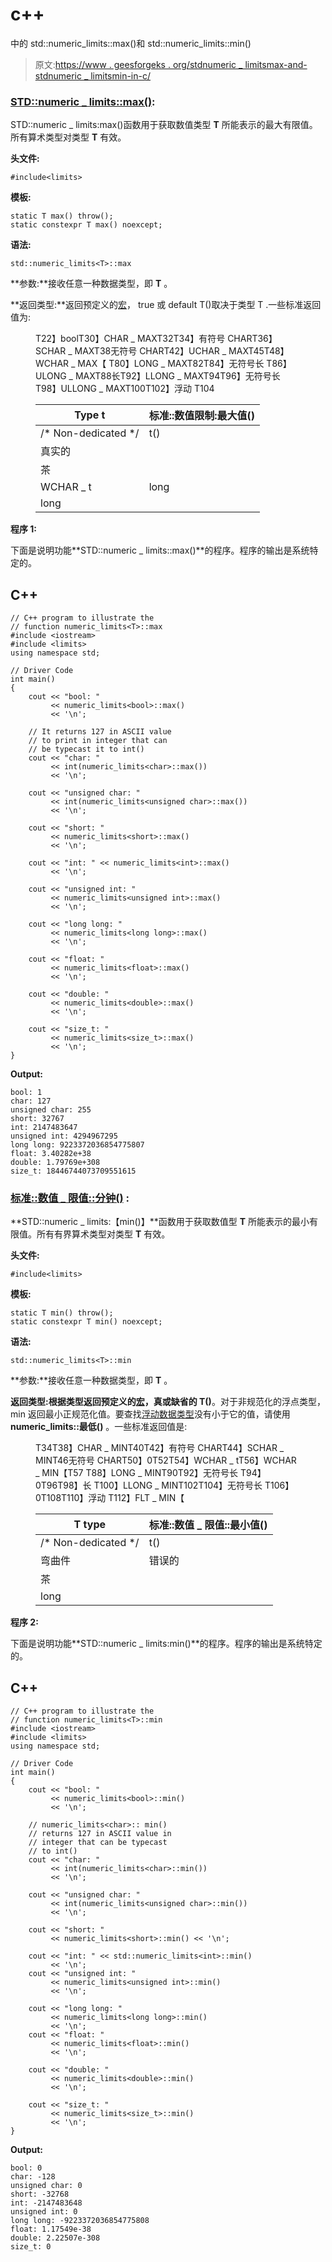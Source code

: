 # c++

中的 std::numeric_limits::max()和 std::numeric_limits::min()

> 原文:[https://www . geesforgeks . org/stdnumeric _ limitsmax-and-stdnumeric _ limitsmin-in-c/](https://www.geeksforgeeks.org/stdnumeric_limitsmax-and-stdnumeric_limitsmin-in-c/)

### <u>STD::numeric _ limits::max()</u>:

STD::numeric _ limits<T>:max()函数用于获取数值类型 **T** 所能表示的最大有限值。所有算术类型对类型 **T** 有效。

**头文件:**

```
#include<limits>
```

**模板:**

```
static T max() throw();
static constexpr T max() noexcept;
```

**语法:**

```
std::numeric_limits<T>::max
```

**参数:**接收任意一种数据类型，即 **T** 。

**返回类型:**返回预定义的[宏](https://www.geeksforgeeks.org/data-type-ranges-and-their-macros-in-c/)， true 或 default T()取决于类型 T .一些标准返回值为:

<figure class="table">T22】boolT30】CHAR _ MAXT32T34】有符号 CHART36】SCHAR _ MAXT38无符号 CHART42】UCHAR _ MAXT45T48】WCHAR _ MAX【 T80】LONG _ MAXT82T84】无符号长 T86】ULONG _ MAXT88长T92】LLONG _ MAXT94T96】无符号长 T98】ULLONG _ MAXT100T102】浮动 T104

| Type t | 标准::数值限制<t>:最大值()</t> |
| --- | --- |
| /* Non-dedicated */ | t() |
| 真实的 |
| 茶 |
| WCHAR _ t | long |
| long |

</figure>

**程序 1:**

下面是说明功能**STD::numeric _ limits<T>::max()**的程序。程序的输出是系统特定的。

## C++

```
// C++ program to illustrate the
// function numeric_limits<T>::max
#include <iostream>
#include <limits>
using namespace std;

// Driver Code
int main()
{
    cout << "bool: "
         << numeric_limits<bool>::max()
         << '\n';

    // It returns 127 in ASCII value
    // to print in integer that can
    // be typecast it to int()
    cout << "char: "
         << int(numeric_limits<char>::max())
         << '\n';

    cout << "unsigned char: "
         << int(numeric_limits<unsigned char>::max())
         << '\n';

    cout << "short: "
         << numeric_limits<short>::max()
         << '\n';

    cout << "int: " << numeric_limits<int>::max()
         << '\n';

    cout << "unsigned int: "
         << numeric_limits<unsigned int>::max()
         << '\n';

    cout << "long long: "
         << numeric_limits<long long>::max()
         << '\n';

    cout << "float: "
         << numeric_limits<float>::max()
         << '\n';

    cout << "double: "
         << numeric_limits<double>::max()
         << '\n';

    cout << "size_t: "
         << numeric_limits<size_t>::max()
         << '\n';
}
```

**Output:**

```
bool: 1
char: 127
unsigned char: 255
short: 32767
int: 2147483647
unsigned int: 4294967295
long long: 9223372036854775807
float: 3.40282e+38
double: 1.79769e+308
size_t: 18446744073709551615

```

### **<u>标准::数值 _ 限值::分钟()</u> :**

**STD::numeric _ limits<T>:【min()】**函数用于获取数值型 **T** 所能表示的最小有限值。所有有界算术类型对类型 **T** 有效。

**头文件:**

```
#include<limits>
```

**模板:**

```
static T min() throw();
static constexpr T min() noexcept;
```

**语法:**

```
std::numeric_limits<T>::min
```

**参数:**接收任意一种数据类型，即 **T** 。

**返回类型:**根据类型**返回预定义的[宏](https://www.geeksforgeeks.org/data-type-ranges-and-their-macros-in-c/)，真或缺省的 T()**。对于非规范化的浮点类型，min 返回最小正规范化值。要查找[浮动数据类型](https://www.geeksforgeeks.org/c-data-types/)没有小于它的值，请使用 **numeric_limits::最低()** 。一些标准返回值是:

<figure class="table">T34T38】CHAR _ MINT40T42】有符号 CHART44】SCHAR _ MINT46无符号 CHART50】0T52T54】WCHAR _ tT56】WCHAR _ MIN【T57 T88】LONG _ MINT90T92】无符号长 T94】0T96T98】长 T100】LLONG _ MINT102T104】无符号长 T106】0T108T110】浮动 T112】FLT _ MIN【

| T type | 标准::数值 _ 限值::最小值() |
| --- | --- |
| /* Non-dedicated */ | t() |
| 弯曲件 | 错误的 |
| 茶 |
| long |

</figure>

**程序 2:**

下面是说明功能**STD::numeric _ limits<T>:min()**的程序。程序的输出是系统特定的。

## C++

```
// C++ program to illustrate the
// function numeric_limits<T>::min
#include <iostream>
#include <limits>
using namespace std;

// Driver Code
int main()
{
    cout << "bool: "
         << numeric_limits<bool>::min()
         << '\n';

    // numeric_limits<char>:: min()
    // returns 127 in ASCII value in
    // integer that can be typecast
    // to int()
    cout << "char: "
         << int(numeric_limits<char>::min())
         << '\n';

    cout << "unsigned char: "
         << int(numeric_limits<unsigned char>::min())
         << '\n';

    cout << "short: "
         << numeric_limits<short>::min() << '\n';

    cout << "int: " << std::numeric_limits<int>::min()
         << '\n';
    cout << "unsigned int: "
         << numeric_limits<unsigned int>::min()
         << '\n';

    cout << "long long: "
         << numeric_limits<long long>::min()
         << '\n';
    cout << "float: "
         << numeric_limits<float>::min()
         << '\n';

    cout << "double: "
         << numeric_limits<double>::min()
         << '\n';

    cout << "size_t: "
         << numeric_limits<size_t>::min()
         << '\n';
}
```

**Output:**

```
bool: 0
char: -128
unsigned char: 0
short: -32768
int: -2147483648
unsigned int: 0
long long: -9223372036854775808
float: 1.17549e-38
double: 2.22507e-308
size_t: 0

```